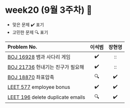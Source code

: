 
# week20 (9월 3주차) :pencil:

- 맞은 문제 :heavy_check_mark: 표기
- 고민한 문제 :mag: 표기


| Problem No.                                                |       이석범       | 장현영 |  
|:-----------------------------------------------------------| :----------------: |:----------------: |
| [BOJ 16928](https://www.acmicpc.net/problem/16928) 뱀과 사다리 게임  |:heavy_check_mark:|::|
| [BOJ 21736](https://www.acmicpc.net/problem/21736) 	헌내기는 친구가 필요해  |:heavy_check_mark:|::|
| [BOJ 18870](https://www.acmicpc.net/problem/18870) 	좌표압축  |:mag:|:heavy_check_mark:|
| [LEET 577](https://leetcode.com/problems/employee-bonus/description/) employee bonus       |:heavy_check_mark:|:heavy_check_mark:|
| [LEET 196](https://leetcode.com/problems/delete-duplicate-emails/description/) delete duplicate emails	        |:mag:|:heavy_check_mark:|

